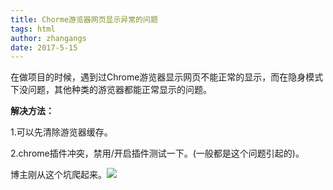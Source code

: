 ```yaml
---
title: Chorme游览器网页显示异常的问题
tags: html
author: zhangangs
date: 2017-5-15
---
```

在做项目的时候，遇到过Chrome游览器显示网页不能正常的显示，而在隐身模式下没问题，其他种类的游览器都能正常显示的问题。

**解决方法：**

1.可以先清除游览器缓存。

2.chrome插件冲突，禁用/开启插件测试一下。(一般都是这个问题引起的)。

博主刚从这个坑爬起来。![](http://img.baidu.com/hi/jx2/j_0008.gif)

